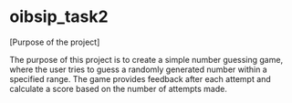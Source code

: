 # oibsip_task2

[Purpose of the project]

The purpose of this project is to create a simple 
number guessing game, where the user tries to guess a randomly
generated number within a specified range. The game provides
feedback after each attempt and calculate a score based on
the number of attempts made.